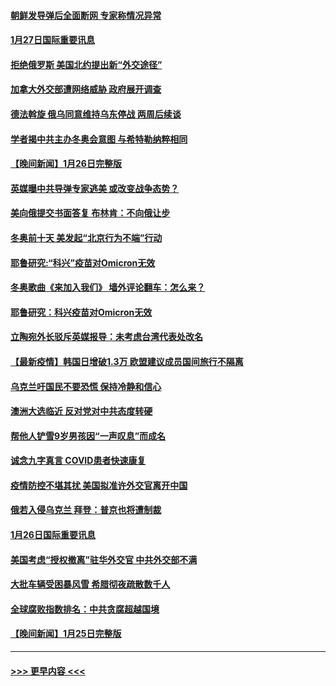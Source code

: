 #### [朝鲜发导弹后全面断网 专家称情况异常](../pages/prog202/a103331819.md?t=01272201) 
#### [1月27日国际重要讯息](../pages/prog202/a103331678.md?t=01272201) 
#### [拒绝俄罗斯 美国北约提出新“外交途径”](../pages/prog202/a103331560.md?t=01272201) 
#### [加拿大外交部遭网络威胁 政府展开调查](../pages/prog202/a103331245.md?t=01272201) 
#### [德法斡旋 俄乌同意维持乌东停战 两周后续谈](../pages/prog202/a103331401.md?t=01272201) 
#### [学者揭中共主办冬奥会意图 与希特勒纳粹相同](../pages/prog202/a103331347.md?t=01272201) 
#### [【晚间新闻】1月26日完整版](../pages/prog202/a103331359.md?t=01272201) 
#### [英媒曝中共导弹专家逃美 或改变战争态势？](../pages/prog202/a103331188.md?t=01272201) 
#### [美向俄提交书面答复 布林肯：不向俄让步](../pages/prog202/a103331175.md?t=01272201) 
#### [冬奥前十天 美发起“北京行为不端”行动](../pages/prog202/a103331165.md?t=01272201) 
#### [耶鲁研究:“科兴”疫苗对Omicron无效](../pages/prog202/a103331117.md?t=01272201) 
#### [冬奥歌曲《来加入我们》 墙外评论翻车：怎么来？](../pages/prog202/a103331116.md?t=01272201) 
#### [耶鲁研究：科兴疫苗对Omicron无效](../pages/prog202/a103331099.md?t=01272201) 
#### [立陶宛外长驳斥英媒报导：未考虑台湾代表处改名](../pages/prog202/a103331036.md?t=01272201) 
#### [【最新疫情】韩国日增破1.3万 欧盟建议成员国间旅行不隔离](../pages/prog202/a103330985.md?t=01272201) 
#### [乌克兰吁国民不要恐慌 保持冷静和信心](../pages/prog202/a103330728.md?t=01272201) 
#### [澳洲大选临近 反对党对中共态度转硬](../pages/prog202/a103330742.md?t=01272201) 
#### [帮他人铲雪9岁男孩因“一声叹息”而成名](../pages/prog202/a103330757.md?t=01272201) 
#### [诚念九字真言 COVID患者快速康复](../pages/prog202/a103330856.md?t=01272201) 
#### [疫情防控不堪其扰 美国拟准许外交官离开中国](../pages/prog202/a103330750.md?t=01272201) 
#### [俄若入侵乌克兰 拜登：普京也将遭制裁](../pages/prog202/a103330748.md?t=01272201) 
#### [1月26日国际重要讯息](../pages/prog202/a103330745.md?t=01272201) 
#### [美国考虑“授权撤离”驻华外交官 中共外交部不满](../pages/prog202/a103330659.md?t=01272201) 
#### [大批车辆受困暴风雪 希腊彻夜疏散数千人](../pages/prog202/a103330563.md?t=01272201) 
#### [全球腐败指数排名：中共贪腐超越国境](../pages/prog202/a103330564.md?t=01272201) 
#### [【晚间新闻】1月25日完整版](../pages/prog202/a103330464.md?t=01272201) 

----
#### [ >>> 更早内容 <<< ](../indexes/prog202-earlier.md)
